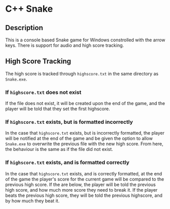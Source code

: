 # C++ Snake

## Description

This is a console based Snake game for Windows constrolled with the arrow keys. There is support for audio and high score tracking.

## High Score Tracking

The high score is tracked through `highscore.txt` in the same directory as `Snake.exe`.

### If `highscore.txt` does not exist

If the file does not exist, it will be created upon the end of the game, and the player will be told that they set the first highscore.

### If `highscore.txt` exists, but is formatted incorrectly

In the case that `highscore.txt` exists, but is incorrectly formatted, the player will be notified at the end of the game and be given the option to allow `Snake.exe` to overwrite the previous file with the new high score. From here, the behaviour is the same as if the file did not exist.

### If `highscore.txt` exists, and is formatted correctly

In the case that `highscore.txt` exists, and is correctly formatted, at the end of the game the player's score for the current game will be compared to the previous high score. If the are below, the player will be told the previous high score, and how much more score they need to break it. If the player beats the previous high score, they will be told the previous highscore, and by how much they beat it.
